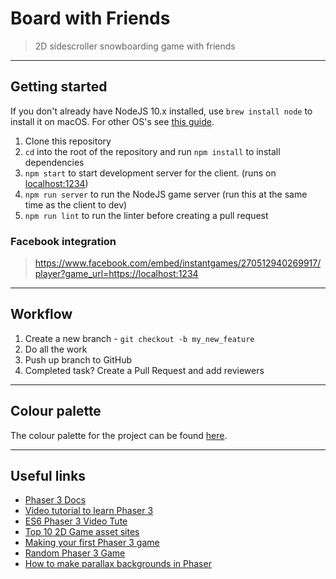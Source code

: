 # Board with Friends
> 2D sidescroller snowboarding game with friends

---

## Getting started
If you don't already have NodeJS 10.x installed, use `brew install node` to install it on macOS. For other OS's see [this guide](https://nodejs.org/en/download/package-manager/).

1. Clone this repository
2. `cd` into the root of the repository and run `npm install` to install dependencies
3. `npm start` to start development server for the client. (runs on [localhost:1234](http://localhost:1234/))
4. `npm run server` to run the NodeJS game server (run this at the same time as the client to dev)
5. `npm run lint` to run the linter before creating a pull request

### Facebook integration
> https://www.facebook.com/embed/instantgames/270512940269917/player?game_url=https://localhost:1234


---

## Workflow

1. Create a new branch - `git checkout -b my_new_feature`
2. Do all the work
3. Push up branch to GitHub
4. Completed task? Create a Pull Request and add reviewers

---

## Colour palette
The colour palette for the project can be found [here](http://colorpeek.com/#466e85,8fb2c4,d0dde4,ecefed,395123,6e8c52,d91b1e,540f0f,9b1417,fc9b2d,54ded8).

---

## Useful links
- [Phaser 3 Docs](https://photonstorm.github.io/phaser3-docs/index.html)
- [Video tutorial to learn Phaser 3](https://youtu.be/T9kOFSFvgKc?t=7m)
- [ES6 Phaser 3 Video Tute](https://www.youtube.com/watch?v=7cpZ5Y7THmo)
- [Top 10 2D Game asset sites](https://www.gamasutra.com/blogs/DavidYing/20151221/262323/Top_10_Best_2D_Game_Asset_sites.php)
- [Making your first Phaser 3 game](https://www.phaser.io/tutorials/making-your-first-phaser-3-game)
- [Random Phaser 3 Game](http://labs.phaser.io/edit.html?src=src\games\mass%20attack\updated.js)
- [How to make parallax backgrounds in Phaser](https://www.joshmorony.com/how-to-create-a-parallax-background-in-phaser/)
